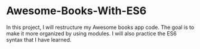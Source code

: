# Awesome-Books-With-ES6
In this project, I will restructure my Awesome books app code. The goal is to make it more organized by using modules. I will also practice the ES6 syntax that I have learned.
